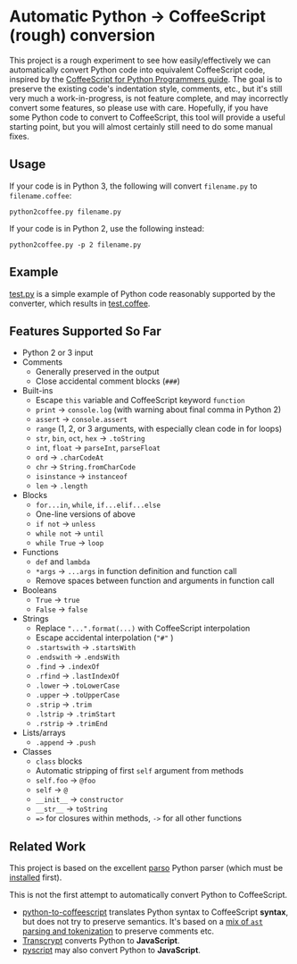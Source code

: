 # Automatic Python &rarr; CoffeeScript (rough) conversion

This project is a rough experiment to see how easily/effectively we can
automatically convert Python code into equivalent CoffeeScript code,
inspired by the
[CoffeeScript for Python Programmers guide](https://edemaine.github.io/coffeescript-for-python/).
The goal is to preserve the existing code's indentation style, comments, etc.,
but it's still very much a work-in-progress, is not feature complete,
and may incorrectly convert some features, so please use with care.
Hopefully, if you have some Python code to convert to CoffeeScript,
this tool will provide a useful starting point, but you will almost certainly
still need to do some manual fixes.

## Usage

If your code is in Python 3, the following will convert `filename.py` to
`filename.coffee`:
```
python2coffee.py filename.py
```

If your code is in Python 2, use the following instead:
```
python2coffee.py -p 2 filename.py
```

## Example

[test.py](test.py) is a simple example of Python code reasonably supported by
the converter, which results in [test.coffee](test.coffee).

## Features Supported So Far

* Python 2 or 3 input
* Comments
  * Generally preserved in the output
  * Close accidental comment blocks (`###`)
* Built-ins
  * Escape `this` variable and CoffeeScript keyword `function`
  * `print` -> `console.log` (with warning about final comma in Python 2)
  * `assert` -> `console.assert`
  * `range` (1, 2, or 3 arguments, with especially clean code in for loops)
  * `str`, `bin`, `oct`, `hex` -> `.toString`
  * `int`, `float` -> `parseInt`, `parseFloat`
  * `ord` -> `.charCodeAt`
  * `chr` -> `String.fromCharCode`
  * `isinstance` -> `instanceof`
  * `len` -> `.length`
* Blocks
  * `for...in`, `while`, `if...elif...else`
  * One-line versions of above
  * `if not` -> `unless`
  * `while not` -> `until`
  * `while True` -> `loop`
* Functions
  * `def` and `lambda`
  * `*args` -> `...args` in function definition and function call
  * Remove spaces between function and arguments in function call
* Booleans
  * `True` -> `true`
  * `False` -> `false`
* Strings
  * Replace `"...".format(...)` with CoffeeScript interpolation
  * Escape accidental interpolation (`"#"` )
  * `.startswith` -> `.startsWith`
  * `.endswith` -> `.endsWith`
  * `.find` -> `.indexOf`
  * `.rfind` -> `.lastIndexOf`
  * `.lower` -> `.toLowerCase`
  * `.upper` -> `.toUpperCase`
  * `.strip` -> `.trim`
  * `.lstrip` -> `.trimStart`
  * `.rstrip` -> `.trimEnd`
* Lists/arrays
  * `.append` -> `.push`
* Classes
  * `class` blocks
  * Automatic stripping of first `self` argument from methods
  * `self.foo` -> `@foo`
  * `self` -> `@`
  * `__init__` -> `constructor`
  * `__str__` -> `toString`
  * `=>` for closures within methods, `->` for all other functions

## Related Work

This project is based on the excellent
[parso](https://parso.readthedocs.io/en/latest/) Python parser
(which must be [installed](https://parso.readthedocs.io/en/latest/docs/installation.html) first).

This is not the first attempt to automatically convert Python to CoffeeScript.

* [python-to-coffeescript](https://github.com/edreamleo/python-to-coffeescript)
  translates Python syntax to CoffeeScript **syntax**, but does not try to
  preserve semantics.
  It's based on a [mix of `ast` parsing and tokenization](https://github.com/edreamleo/python-to-coffeescript/blob/master/theory.md) to preserve comments etc.
* [Transcrypt](http://www.transcrypt.org/) converts Python to **JavaScript**.
* [pyscript](https://github.com/avinoamr/pyscript/) may also convert Python to **JavaScript**.
